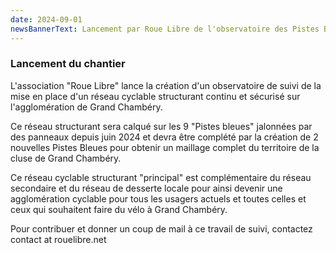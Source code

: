 ```yaml
---
date: 2024-09-01
newsBannerText: Lancement par Roue Libre de l'observatoire des Pistes Bleues de Grand Chambéry 
---
```


### Lancement du chantier
L'association "Roue Libre" lance la création d'un observatoire de suivi de la mise en place d'un réseau cyclable structurant continu et sécurisé sur l'agglomération de Grand Chambéry.

Ce réseau structurant sera calqué sur les 9 "Pistes bleues" jalonnées par des panneaux depuis juin 2024 et devra être complété par la création de 2 nouvelles Pistes Bleues pour obtenir un maillage complet du territoire de la cluse de Grand Chambéry.

Ce réseau cyclable structurant "principal" est complémentaire du réseau secondaire et du réseau de desserte locale pour ainsi devenir une agglomération cyclable pour tous les usagers actuels et toutes celles et ceux qui souhaitent faire du vélo à Grand Chambéry.

Pour contribuer et donner un coup de mail à ce travail de suivi, contactez contact at rouelibre.net